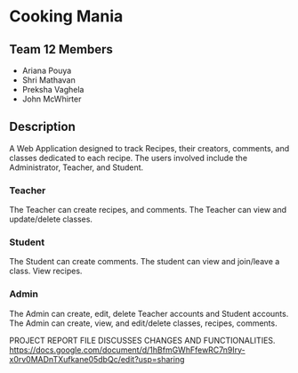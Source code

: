 # Cooking Mania
## Team 12 Members
- Ariana Pouya
- Shri Mathavan
- Preksha Vaghela
- John McWhirter

## Description
A Web Application designed to track Recipes, their creators, comments, and classes dedicated to each recipe. The users involved include the Administrator, Teacher, and Student.

### Teacher
The Teacher can create recipes, and comments. The Teacher can view and update/delete classes. 

### Student
The Student can create comments. The student can view and join/leave a class. View recipes.

### Admin
The Admin can create, edit, delete Teacher accounts and Student accounts. The Admin can create, view, and edit/delete classes, recipes, comments.


PROJECT REPORT FILE DISCUSSES CHANGES AND FUNCTIONALITIES. 
https://docs.google.com/document/d/1hBfmGWhFfewRC7n9Iry-x0rv0MADnTXufkane05dbQc/edit?usp=sharing 
